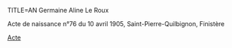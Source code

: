 TITLE=AN Germaine Aline Le Roux

Acte de naissance n°76 du 10 avril 1905, Saint-Pierre-Quilbignon, Finistère



<a href="https://adecang.github.io/gen/saint_pierre_quilbignon/media/1905_0410_AN_germaine_aline_le_roux.jpg">Acte</a>



